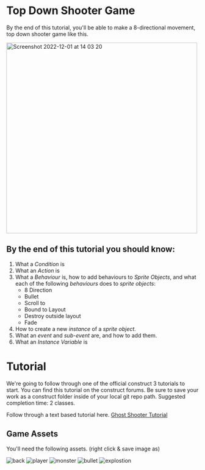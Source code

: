 # Top Down Shooter Game
By the end of this tutorial, you'll be able to make a 8-directional movement, top down shooter game like this.

<img width="500" alt="Screenshot 2022-12-01 at 14 03 20" src="https://github.com/MrPrattASH/Game_Design_In_Construct_3/blob/master/LG1_Using_Construct3/module_1.0_ghost_shooter/ghost_shooter.gif">

## By the end of this tutorial you should know:
1. What a *Condition* is
2. What an *Action* is
3. What a *Behaviour* is, how to add behaviours to *Sprite Objects*, and  what each of the following *behaviours* does to *sprite objects*:
    - 8 Direction
    - Bullet
    - Scroll to
    - Bound to Layout
    - Destroy outside layout
    - Fade
4. How to create a new *instance* of a *sprite object*.
5. What an *event* and *sub-event* are, and how to add them. 
6. What an *Instance Variable* is

# Tutorial
We're going to follow through one of the official construct 3 tutorials to start. You can find this tutorial on the construct forums. Be sure to save your work as a construct folder inside of your local git repo path. Suggested completion time: 2 classes. 

Follow through a text based tutorial here. [Ghost Shooter Tutorial](https://www.construct.net/en/tutorials/beginners-guide-construct-1)

## Game Assets

You'll need the following assets. (right click & save image as) 

![back](game_assets/tiled_background.png)
![player](game_assets/player_image.webp)
![monster](game_assets/monster_image.webp)
![bullet](game_assets/bullet_image.webp)
![explostion](game_assets/explosion_image.webp)

